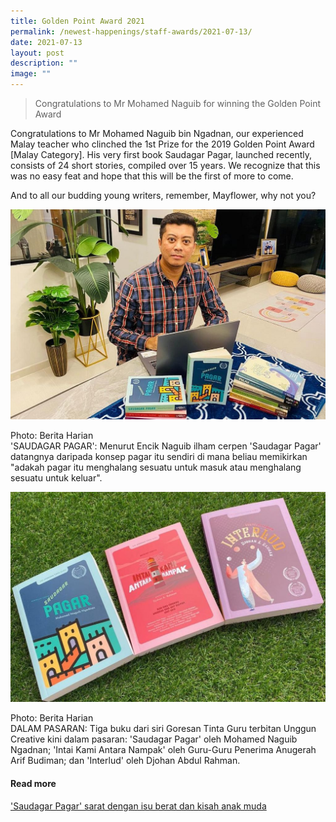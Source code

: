 ```yaml
---
title: Golden Point Award 2021
permalink: /newest-happenings/staff-awards/2021-07-13/
date: 2021-07-13
layout: post
description: ""
image: ""
---
```

> Congratulations to Mr Mohamed Naguib for winning the Golden Point Award

Congratulations to Mr Mohamed Naguib bin Ngadnan, our experienced Malay teacher who clinched the 1st Prize for the 2019 Golden Point Award \[Malay Category\]. His very first book Saudagar Pagar, launched recently, consists of 24 short stories, compiled over 15 years. We recognize that this was no easy feat and hope that this will be the first of more to come.

And to all our budding young writers, remember, Mayflower, why not you?

![](/images/Staff%20Awards/books.jpg)

Photo: Berita Harian  
'SAUDAGAR PAGAR': Menurut Encik Naguib ilham cerpen 'Saudagar Pagar' datangnya daripada konsep pagar itu sendiri di mana beliau memikirkan "adakah pagar itu menghalang sesuatu untuk masuk atau menghalang sesuatu untuk keluar".

![](/images/Staff%20Awards/book2.jpg)

Photo: Berita Harian  
DALAM PASARAN: Tiga buku dari siri Goresan Tinta Guru terbitan Unggun Creative kini dalam pasaran: 'Saudagar Pagar' oleh Mohamed Naguib Ngadnan; 'Intai Kami Antara Nampak' oleh Guru-Guru Penerima Anugerah Arif Budiman; dan 'Interlud' oleh Djohan Abdul Rahman.

#### Read more  
['Saudagar Pagar' sarat dengan isu berat dan kisah anak muda](https://www.beritaharian.sg/rencana/saudagar-pagar-sarat-dengan-isu-berat-dan-kisah-anak-muda)